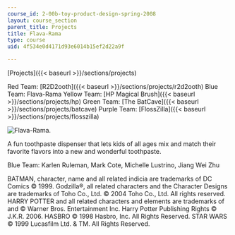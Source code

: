 ```yaml
---
course_id: 2-00b-toy-product-design-spring-2008
layout: course_section
parent_title: Projects
title: Flava-Rama
type: course
uid: 4f534e0d4171d93e6014b15ef2d22a9f

---
```


[Projects]({{< baseurl >}}/sections/projects)

Red Team: [R2D2ooth]({{< baseurl >}}/sections/projects/r2d2ooth) Blue Team: Flava-Rama Yellow Team: [HP Magical Brush]({{< baseurl >}}/sections/projects/hp) Green Team: [The BatCave]({{< baseurl >}}/sections/projects/batcave) Purple Team: [FlossZilla]({{< baseurl >}}/sections/projects/flosszilla)

![Flava-Rama.](/courses/mechanical-engineering/2-00b-toy-product-design-spring-2008/projects/flavarama.jpg)

A fun toothpaste dispenser that lets kids of all ages mix and match their favorite flavors into a new and wonderful toothpaste.

Blue Team: Karlen Ruleman, Mark Cote, Michelle Lustrino, Jiang Wei Zhu

BATMAN, character, name and all related indicia are trademarks of DC Comics © 1999. Godzilla®, all related characters and the Character Designs are trademarks of Toho Co., Ltd. © 2004 Toho Co., Ltd. All rights reserved. HARRY POTTER and all related characters and elements are trademarks of and © Warner Bros. Entertainment Inc. Harry Potter Publishing Rights © J.K.R. 2006. HASBRO © 1998 Hasbro, Inc. All Rights Reserved. STAR WARS © 1999 Lucasfilm Ltd. & TM. All Rights Reserved.